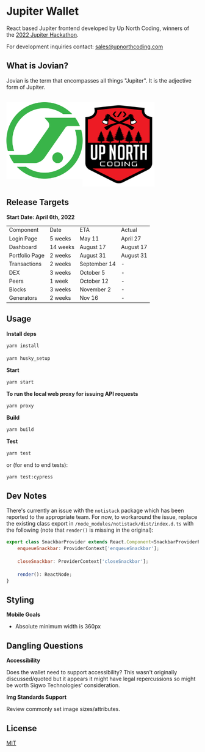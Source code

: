 # Jupiter Wallet

React based Jupiter frontend developed by Up North Coding, winners of the [2022 Jupiter Hackathon](https://blog.gojupiter.tech/jupiter-hackathon-9fae1746bf4c).

For development inquiries contact: sales@upnorthcoding.com

## What is Jovian?

Jovian is the term that encompasses all things "Jupiter". It is the adjective form of Jupiter.

<br />

<img align="left" src="src/assets/logo512.png" alt="Jupiter Logo" height="200px"/>
<img align="left" src="src/assets/unc_large.png" alt="Up North Coding Logo" height="220px"/>

<br clear="left" />

## Release Targets

**Start Date: April 6th, 2022**

<table>
    <tr>
        <td>Component</td>
        <td>Date</td>
        <td>ETA</td>
        <td>Actual</td>
    </tr>
    <tr>
        <td>Login Page</td>
        <td>5 weeks</td>
        <td>May 11</td>
        <td>April 27</td>
    </tr>
        <tr>
        <td>Dashboard</td>
        <td>14 weeks</td>
        <td>August 17</td>
        <td>August 17</td>
    </tr>
        <tr>
        <td>Portfolio Page</td>
        <td>2 weeks</td>
        <td>August 31</td>
        <td>August 31</td>
    </tr>
        <tr>
        <td>Transactions</td>
        <td>2 weeks</td>
        <td>September 14</td>
        <td>-</td>
    </tr>
        <tr>
        <td>DEX</td>
        <td>3 weeks</td>
        <td>October 5</td>
        <td>-</td>
    </tr>
        <tr>
        <td>Peers</td>
        <td>1 week</td>
        <td>October 12</td>
        <td>-</td>
    </tr>
    <tr>
        <td>Blocks</td>
        <td>3 weeks</td>
        <td>November 2</td>
        <td>-</td>
    </tr>
        <tr>
        <td>Generators</td>
        <td>2 weeks</td>
        <td>Nov 16</td>
        <td>-</td>
</table>

## Usage

**Install deps**

```sh
yarn install

yarn husky_setup
```

**Start**

```sh
yarn start
```

**To run the local web proxy for issuing API requests**

```sh
yarn proxy
```

**Build**

```sh
yarn build
```

**Test**

```sh
yarn test
```

or (for end to end tests):

```sh
yarn test:cypress
```

## Dev Notes

There's currently an issue with the `notistack` package which has been reported to the appropriate team. For now, to workaround the issue, replace the existing class export in `/node_modules/notistack/dist/index.d.ts` with the following (note that `render()` is missing in the original):

```js
export class SnackbarProvider extends React.Component<SnackbarProviderProps> {
    enqueueSnackbar: ProviderContext['enqueueSnackbar'];

    closeSnackbar: ProviderContext['closeSnackbar'];

    render(): ReactNode;
}
```

## Styling

**Mobile Goals**

- Absolute minimum width is 360px

## Dangling Questions

**Accessibility**

Does the wallet need to support accessibility? This wasn't originally discussed/quoted but it appears it might have legal repercussions so might be worth Sigwo Technologies' consideration.

**Img Standards Support**

Review commonly set image sizes/attributes.

## License

[MIT](LICENSE)
